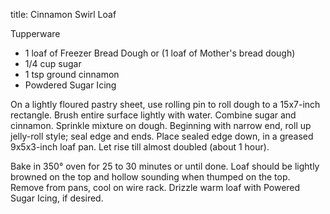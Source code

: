 title: Cinnamon Swirl Loaf

Tupperware

* 1 loaf of Freezer Bread Dough or
(1 loaf of Mother's bread dough)
* 1/4 cup sugar
* 1 tsp ground cinnamon
* Powdered Sugar Icing

On a lightly floured pastry sheet, use rolling pin to roll dough to a 15x7-inch rectangle.  Brush entire surface lightly with water.  Combine sugar and cinnamon.  Sprinkle mixture on dough.  Beginning with narrow end, roll up jelly-roll style; seal edge and ends.  Place sealed edge down, in a greased 9x5x3-inch loaf pan.  Let rise till almost doubled (about 1 hour).

Bake in 350° oven for 25 to 30 minutes or until done.  Loaf should be lightly browned on the top and hollow sounding when thumped on the top.  Remove from pans, cool on wire rack.  Drizzle warm loaf with Powered Sugar Icing, if desired.
